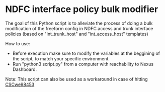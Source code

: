 # NDFC interface policy bulk modifier

The goal of this Python script is to alleviate the process of doing a bulk modification of the freeform config in NDFC access and trunk interface policies (based on "int_trunk_host" and "int_access_host" templates)

How to use: 

 - Before execution make sure to modify the variables at the beggining of the script, to match your specific environment.
 - Run "python3 script.py" from a computer with reachability to Nexus Dashboard.


Note:  This script can also be used as a workaround in case of hitting [CSCwe98453](https://bst.cisco.com/bugsearch/bug/CSCwe98453)
